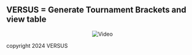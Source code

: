 ## VERSUS = Generate Tournament Brackets and view table

<p align="center">
  <img src="versus.gif" alt="Video">
</p>

copyright 2024 VERSUS